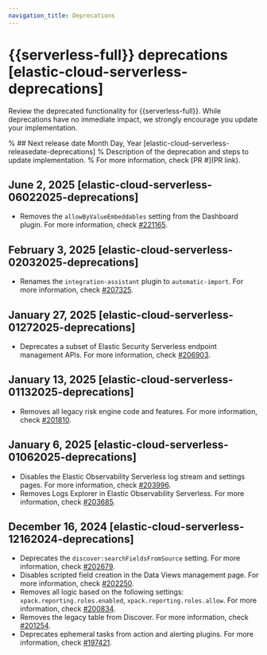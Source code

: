 ```yaml
---
navigation_title: Deprecations
---
```


# {{serverless-full}} deprecations [elastic-cloud-serverless-deprecations]
Review the deprecated functionality for {{serverless-full}}. While deprecations have no immediate impact, we strongly encourage you update your implementation.

% ## Next release date Month Day, Year [elastic-cloud-serverless-releasedate-deprecations]
% Description of the deprecation and steps to update implementation.
% For more information, check [PR #](PR link).

## June 2, 2025 [elastic-cloud-serverless-06022025-deprecations]
* Removes the `allowByValueEmbeddables` setting from the Dashboard plugin. For more information, check [#221165]({{kib-pull}}221165). 

## February 3, 2025 [elastic-cloud-serverless-02032025-deprecations]
* Renames the `integration-assistant` plugin to `automatic-import`. For more information, check [#207325]({{kib-pull}}207325).

## January 27, 2025 [elastic-cloud-serverless-01272025-deprecations]
* Deprecates a subset of Elastic Security Serverless endpoint management APIs. For more information, check [#206903]({{kib-pull}}206903).

## January 13, 2025 [elastic-cloud-serverless-01132025-deprecations]
* Removes all legacy risk engine code and features. For more information, check [#201810]({{kib-pull}}201810).

## January 6, 2025 [elastic-cloud-serverless-01062025-deprecations]
* Disables the Elastic Observability Serverless log stream and settings pages. For more information, check [#203996]({{kib-pull}}203996). 
* Removes Logs Explorer in Elastic Observability Serverless. For more information, check [#203685]({{kib-pull}}203685).

## December 16, 2024 [elastic-cloud-serverless-12162024-deprecations]
* Deprecates the `discover:searchFieldsFromSource` setting. For more information, check [#202679]({{kib-pull}}202679).
* Disables scripted field creation in the Data Views management page. For more information, check [#202250]({{kib-pull}}202250). 
* Removes all logic based on the following settings: `xpack.reporting.roles.enabled`, `xpack.reporting.roles.allow`. For more information, check  [#200834]({{kib-pull}}200834). 
* Removes the legacy table from Discover. For more information, check [#201254]({{kib-pull}}201254).
* Deprecates ephemeral tasks from action and alerting plugins. For more information, check [#197421]({{kib-pull}}197421).